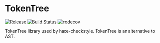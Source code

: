 # TokenTree
[![Release](https://img.shields.io/github/release/HaxeCheckstyle/tokentree.svg)](http://lib.haxe.org/p/tokentree/)
[![Build Status](https://travis-ci.org/HaxeCheckstyle/tokentree.svg)](https://travis-ci.org/HaxeCheckstyle/tokentree)
[![codecov](https://codecov.io/gh/HaxeCheckstyle/tokentree/branch/master/graph/badge.svg)](https://codecov.io/gh/HaxeCheckstyle/tokentree)

TokenTree library used by haxe-checkstyle. TokenTree is an alternative to AST.
